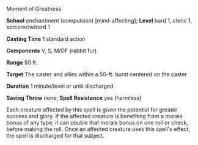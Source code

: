 Moment of Greatness

**School** enchantment (compulsion) [mind-affecting]; **Level** bard 1, cleric 1, sorcerer/wizard 1

**Casting Time** 1 standard action

**Components** V, S, M/DF (rabbit fur)

**Range** 50 ft.

**Target** The caster and allies within a 50-ft. burst centered on the caster

**Duration** 1 minute/level or until discharged

**Saving Throw** none; **Spell Resistance** yes (harmless)

Each creature affected by this spell is given the potential for greater success and glory. If the affected creature is benefiting from a morale bonus of any type, it can double that morale bonus on one roll or check, before making the roll. Once an affected creature uses this spell's effect, the spell is discharged for that subject.

